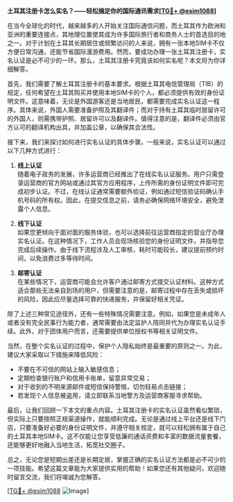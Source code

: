 **土耳其注册卡怎么实名？——轻松搞定你的国际通讯需求[[TG💪+ @esim1088](https://t.me/s/esim1088)]**

在当今全球化的时代，越来越多的人开始关注国际通信问题，而土耳其作为欧洲和亚洲的重要连接点，其地理位置使其成为许多国际旅行者和商务人士的首选目的地之一。对于计划在土耳其长期居住或频繁访问的人来说，拥有一张本地SIM卡不仅方便日常沟通，还能节省国际漫游费用。然而，要成功办理一张土耳其注册卡，实名认证是必不可少的一环。那么，土耳其注册卡究竟该如何实名呢？本文将为你详细解答。

首先，我们需要了解土耳其注册卡的基本要求。根据土耳其电信管理局（TIB）的规定，任何希望在土耳其购买并使用本地SIM卡的个人，都必须提供有效的身份证明文件。这意味着，无论是外国游客还是当地居民，都需要完成实名认证这一程序。具体来说，外国人需要准备护照及其翻译件；而对于持有土耳其临时居留许可的外国人，则需携带护照、居留许可以及翻译件。值得注意的是，翻译件必须由官方认可的翻译机构出具，并加盖公章，以确保其合法性。

接下来，我们来探讨如何进行实名认证的具体步骤。一般来说，实名认证可以通过以下几种方式进行：

1. **线上认证**  
   随着电子政务的发展，许多运营商已经推出了在线实名认证服务。用户只需登录运营商的官方网站或通过其官方应用程序，上传所需的身份证明文件即可完成初步认证。不过，在线认证通常需要额外验证，例如通过短信验证码确认手机号码的所有权。因此，在提交信息之前，请务必确保网络环境安全，避免泄露个人信息。

2. **线下认证**  
   如果您更倾向于面对面的服务体验，也可以选择前往运营商指定的营业厅办理实名认证。在这种情况下，工作人员会现场核验您的身份证明文件，并指导您完成后续操作。由于线下流程涉及人工审核，耗时可能较长，建议提前预约时间，以免浪费过多等待时间。

3. **邮寄认证**  
   在某些情况下，运营商可能会允许客户通过邮寄方式提交认证材料。这种方式适合那些无法亲自到场的用户，但需要注意的是，邮寄过程中存在丢失或损坏的风险，因此应尽量选择可靠的快递服务，并保留好相关凭证。

除了上述三种常见途径外，还有一些特殊情况需要注意。例如，如果您是未成年人或者没有完全民事行为能力者，通常需要由法定监护人陪同并代为办理实名认证手续。此外，对于团体用户而言，还需要提供单位授权书等相关证明文件。

当然，在整个实名认证的过程中，保护个人隐私始终是最重要的原则之一。为此，建议大家采取以下措施来降低风险：
- 不要在不可信的网站上输入敏感信息；
- 定期检查银行账户和信用卡账单，留意异常交易；
- 对于收到的不明来源邮件或短信保持警惕，切勿轻易点击链接；
- 若发现个人信息被盗用，请立即联系当地警方及运营商客服寻求帮助。

最后，让我们回顾一下本文的重点内容。土耳其注册卡的实名认证虽然看似繁琐，但实际上只要按照正规渠道操作，就能顺利完成。无论是通过线上平台还是线下门店，只要准备好必要的身份证明文件，并遵守相关规定，就可以轻松拥有属于自己的土耳其本地SIM卡。这不仅能让您享受低廉的通话资费和丰富的数据流量套餐，还能够更好地融入当地生活，拓宽社交圈子。

总之，无论您是短期出差还是长期定居，掌握正确的实名认证方法都是必不可少的一项技能。希望这篇文章能为大家提供实用的帮助！如果您还有其他疑问，欢迎随时留言交流，我们将竭诚为您解答。

[[TG💪+ @esim1088](https://t.me/s/esim1088) ![Image](https://i.postimg.cc/4NQfJmqS/Snipaste-2025-05-13-00-14-12.png)]